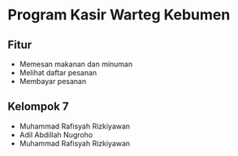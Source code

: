 # Program Kasir Warteg Kebumen

## Fitur
- Memesan makanan dan minuman
- Melihat daftar pesanan
- Membayar pesanan

## Kelompok 7
- Muhammad Rafisyah Rizkiyawan
- Adil Abdillah Nugroho
- Muhammad Rafisyah Rizkiyawan